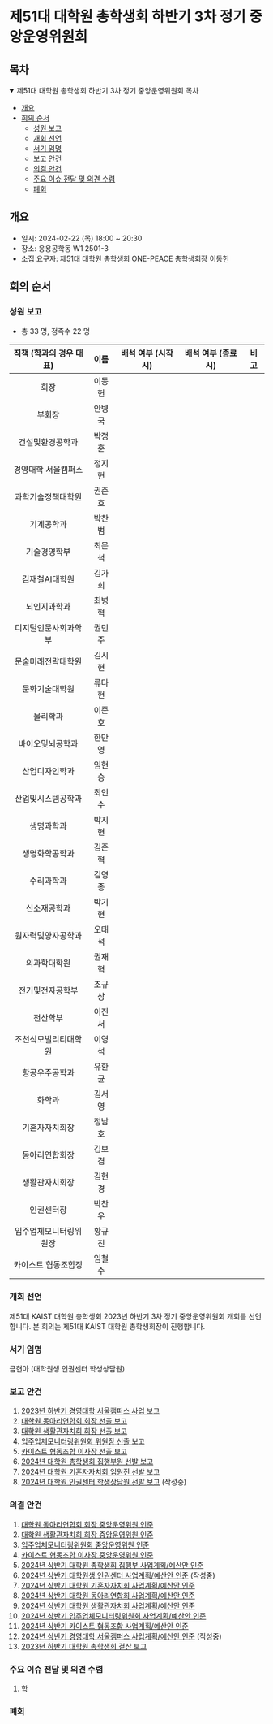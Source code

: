 제51대 대학원 총학생회 하반기 3차 정기 중앙운영위원회 
===

## 목차

<details open>
<summary>제51대 대학원 총학생회 하반기 3차 정기 중앙운영위원회 목차</summary>
  
- [개요](#개요) 
- [회의 순서](#회의-순서) 
	- [성원 보고](#성원-보고) 
	- [개회 선언](#개회-선언) 
	- [서기 임명](#서기-임명) 
	- [보고 안건](#보고-안건) 
	- [의결 안건](#의결-안건) 
	- [주요 이슈 전달 및 의견 수렴](#주요-이슈-전달-및-의견-수렴) 
	- [폐회](#폐회) 
</details>

## 개요 
- 일시: 2024-02-22 (목) 18:00 ~ 20:30
- 장소: 응용공학동 W1 2501-3
- 소집 요구자: 제51대 대학원 총학생회 ONE-PEACE 총학생회장 이동헌

## 회의 순서
### 성원 보고
- 총 33 명, 정족수 22 명  

| 직책 (학과의 경우 대표) | 이름  | 배석 여부 (시작 시) | 배석 여부 (종료 시) | 비고 | 
|:---:|:---:|:---:|:---:|:---:|
| 회장 | 이동헌 ||||
| 부회장 | 안병국 ||||
| 건설및환경공학과 | 박정훈 ||||
| 경영대학 서울캠퍼스 | 정지현 ||||
| 과학기술정책대학원 | 권준호 ||||
| 기계공학과 | 박찬범 ||||
| 기술경영학부 | 최문석 ||||
| 김재철AI대학원 | 김가희 ||||
| 뇌인지과학과 | 최병혁 ||||
| 디지털인문사회과학부 | 권민주 ||||
| 문술미래전략대학원 | 김시현 ||||
| 문화기술대학원 | 류다현 ||||
| 물리학과 | 이준호 ||||
| 바이오및뇌공학과 | 한만영 ||||
| 산업디자인학과 | 임현승 ||||
| 산업및시스템공학과 | 최인수 ||||
| 생명과학과 | 박지현 ||||
| 생명화학공학과 | 김준혁 ||||
| 수리과학과 | 김영종 ||||
| 신소재공학과 | 박기현 ||||
| 원자력및양자공학과 | 오태석 ||||
| 의과학대학원 | 권재혁 ||||
| 전기및전자공학부 | 조규상 ||||
| 전산학부 | 이진서 ||||
| 조천식모빌리티대학원 | 이영석 ||||
| 항공우주공학과 | 유환균 ||||
| 화학과 | 김서영 ||||
| 기혼자자치회장 | 정남호 ||||
| 동아리연합회장 | 김보겸 ||||
| 생활관자치회장 | 김현경 ||||
| 인권센터장 | 박찬우 ||||
| 입주업체모니터링위원장 | 황규진 ||||
| 카이스트 협동조합장 | 임철수 ||||

### 개회 선언
제51대 KAIST 대학원 총학생회 2023년 하반기 3차 정기 중앙운영위원회 개회를 선언합니다. 본 회의는 제51대 KAIST 대학원 총학생회장이 진행합니다.

### 서기 임명
금현아 (대학원생 인권센터 학생상담원)

### 보고 안건
1. [2023년 하반기 경영대학 서울캠퍼스 사업 보고](보고안건/경영대학_사업보고.md) 
2. [대학원 동아리연합회 회장 선출 보고](보고안건/동연_선출보고.md)
3. [대학원 생활관자치회 회장 선출 보고](보고안건/생자회_선출보고.md)
4. [입주업체모니터링위원회 위원장 선출 보고](보고안건/입모위_선출보고.md)
5. [카이스트 협동조합 이사장 선출 보고](보고안건/협동조합_선출보고.md)
6. [2024년 대학원 총학생회 집행부원 선발 보고](보고안건/원총_집행부.md)
7. [2024년 대학원 기혼자자치회 임원진 선발 보고](보고안건/기자회_임원진.md)
8. [2024년 대학원 인권센터 학생상담원 선발 보고](보고안건/인권센터_학생상담원.md) (작성중)

### 의결 안건
1. [대학원 동아리연합회 회장 중앙운영위원 인준](의결안건/동연/동연_중운위원.md) 
2. [대학원 생활관자치회 회장 중앙운영위원 인준](의결안건/생자회/생자회_중운위원.md)
3. [입주업체모니터링위원회 중앙운영위원 인준](의결안건/입모위/입모위_중운위원.md)
4. [카이스트 협동조합 이사장 중앙운영위원 인준](의결안건/협동조합/협동조합_중운위원.md)
5. [2024년 상반기 대학원 총학생회 집행부 사업계획/예산안 인준](의결안건/원총/원총_사업계획.md)
6. [2024년 상반기 대학원생 인권센터 사업계획/예산안 인준](의결안건/인권센터/상반기_사업계획_예산안_인준.md) (작성중)
7. [2024년 상반기 대학원 기혼자자치회 사업계획/예산안 인준](의결안건/기자회/기자회_사업계획.md) 
8. [2024년 상반기 대학원 동아리연합회 사업계획/예산안 인준](의결안건/동연/동연_사업계획.md) 
9. [2024년 상반기 대학원 생활관자치회 사업계획/예산안 인준](의결안건/생자회/생자회_사업계획.md)
10. [2024년 상반기 입주업체모니터링위원회 사업계획/예산안 인준](의결안건/입모위/입모위_사업계획.md)
11. [2024년 상반기 카이스트 협동조합 사업계획/예산안 인준](의결안건/협동조합/협동조합_사업계획.md)
12. [2024년 상반기 경영대학 서울캠퍼스 사업계획/예산안 인준](의결안건/경영대학_사업계획.md) (작성중)
13. [2023년 하반기 대학원 총학생회 결산 보고](의결안건/하반기총학생회결산.md)

### 주요 이슈 전달 및 의견 수렴
1. 학

### 폐회

